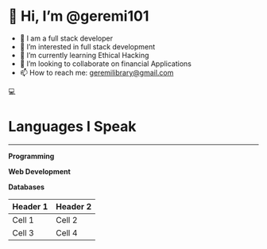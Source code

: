 <h1> 👋 Hi, I’m @geremi101 </h1>

- 👤 I am a full stack developer 
- 👀 I’m interested in full stack development 
- 🌱 I’m currently learning Ethical Hacking
- 💞️ I’m looking to collaborate on financial Applications 
- 📫 How to reach me: geremilibrary@gmail.com

💻 <h1>Languages I Speak</h1>
***

**Programming**

**Web Development**

**Databases**


| Header 1 | Header 2 |
|----------|----------|
| Cell 1   | Cell 2   |
| Cell 3   | Cell 4   |


<!---
geremi101/geremi101 is a ✨ special ✨ repository because its `README.md` (this file) appears on your GitHub profile.
You can click the Preview link to take a look at your changes.
--->
